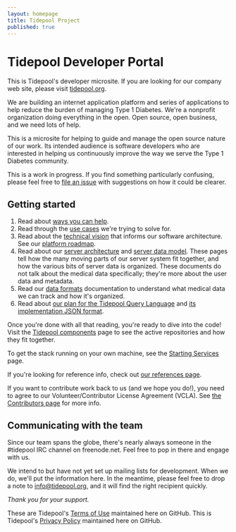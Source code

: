 ```yaml
---
layout: homepage
title: Tidepool Project
published: true
---
```


# Tidepool Developer Portal

This is Tidepool's developer microsite. If you are looking for our company web site, please visit [tidepool.org](https://tidepool.org).

We are building an internet application platform and series of applications to help reduce the burden of managing Type 1 Diabetes. We're a nonprofit organization doing everything in the open. Open source, open business, and we need lots of help.

This is a microsite for helping to guide and manage the open source nature of our work. Its intended audience is software developers who are interested in helping us continuously improve the way we serve the Type 1 Diabetes community.

This is a work in progress. If you find something particularly confusing, please feel free to [file an issue](https://github.com/tidepool-org/tidepool-org.github.io/issues) with suggestions on how it could be clearer.

## Getting started

1. Read about [ways you can help](how-to-help).
1. Read through the [use cases](use-cases) we're trying to solve for.
1. Read about the [technical vision](platform-overview) that informs our software architecture. See our [platform roadmap](platform-roadmap).
1. Read about our [server architecture](server-architecture) and [server data model](server-data-organization). These pages tell how the many moving parts of our server system fit together, and how the various bits of server data is organized. These documents do not talk about the medical data specifically; they're more about the user data and metadata.
1. Read our [data formats](data-model/v1) documentation to understand what medical data we can track and how it's organized.
1. Read about [our plan for the Tidepool Query Language](queries-and-notifications) and [its implementation JSON format](query-implementation).

Once you're done with all that reading, you're ready to dive into the code! Visit the [Tidepool components](tidepool-components) page to see the active repositories and how they fit together.

To get the stack running on your own machine, see the [Starting Services](starting-up-services) page.

If you're looking for reference info, check out [our references page](references).

If you want to contribute work back to us (and we hope you do!), you need to agree to our Volunteer/Contributor License Agreement (VCLA). See [the Contributors page](contributors) for more info.

## Communicating with the team

Since our team spans the globe, there's nearly always someone in the #tidepool IRC channel on freenode.net. Feel free to pop in there and engage with us.

We intend to but have not yet set up mailing lists for development. When we do, we'll put the information here. In the meantime, please feel free to drop a note to [info@tidepool.org](mailto://info@tidepool.org), and it will find the right recipient quickly.

*Thank you for your support.*

These are Tidepool's [Terms of Use](terms-of-use) maintained here on GitHub.
This is Tidepool's [Privacy Policy](privacy-policy) maintained here on GitHub.
